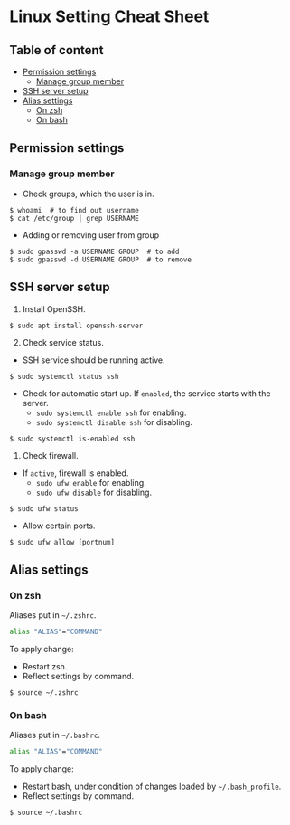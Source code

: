# Linux Setting Cheat Sheet <!-- omit in toc -->

## Table of content <!-- omit in toc -->
- [Permission settings](#permission-settings)
  - [Manage group member](#manage-group-member)
- [SSH server setup](#ssh-server-setup)
- [Alias settings](#alias-settings)
  - [On zsh](#on-zsh)
  - [On bash](#on-bash)


## Permission settings
### Manage group member
- Check groups, which the user is in.
```
$ whoami  # to find out username
$ cat /etc/group | grep USERNAME
```
- Adding or removing user from group
```
$ sudo gpasswd -a USERNAME GROUP  # to add
$ sudo gpasswd -d USERNAME GROUP  # to remove
```

## SSH server setup
1. Install OpenSSH.
```
$ sudo apt install openssh-server
```

2. Check service status.
- SSH service should be running active.
```
$ sudo systemctl status ssh
```
- Check for automatic start up. If `enabled`, the service starts with the server.
  - `sudo systemctl enable ssh` for enabling.
  - `sudo systemctl disable ssh` for disabling.
```
$ sudo systemctl is-enabled ssh
```

1. Check firewall.
- If `active`, firewall is enabled.
  - `sudo ufw enable` for enabling.
  - `sudo ufw disable` for disabling.
```
$ sudo ufw status
```
- Allow certain ports.
```
$ sudo ufw allow [portnum]
```

## Alias settings
### On zsh
Aliases put in `~/.zshrc`.
```sh
alias "ALIAS"="COMMAND"
```

To apply change:
- Restart zsh.
- Reflect settings by command.
```
$ source ~/.zshrc
```

### On bash
Aliases put in `~/.bashrc`.
```sh
alias "ALIAS"="COMMAND"
```

To apply change:
- Restart bash, under condition of changes loaded by `~/.bash_profile`.
- Reflect settings by command.
```
$ source ~/.bashrc
```
